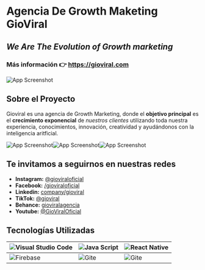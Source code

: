 
# Agencia De Growth Maketing GioViral

## *We Are The Evolution of Growth marketing*

### Más información 👉 https://gioviral.com

![App Screenshot](https://i.ibb.co/349s97c/GioViral.png/468x300?text=App+Screenshot+Here)


## Sobre el Proyecto

Gioviral es una agencia de Growth Marketing, donde el **objetivo principal** es el **crecimiento exponencial** de *nuestros clientes* utilizando toda nuestra experiencia, conocimientos, innovación, creatividad y ayudándonos con la inteligencia aritficial.

![App Screenshot](https://i.imgur.com/uOwNcFA.png/368x200?text=App+Screenshot+Here)![App Screenshot](https://i.imgur.com/kXu58ED.png/368x200?text=App+Screenshot+Here)![App Screenshot](https://i.imgur.com/B53oRI0.png/368x200?text=App+Screenshot+Here)
## Te invitamos a seguirnos en nuestras redes

- **Instagram:** [@gioviraloficial](https://www.instagram.com/gioviraloficial/)
- **Facebook:** [/gioviraloficial](https://www.facebook.com/gioviraloficial)
- **Linkedin:** [company/gioviral](https://www.linkedin.com/company/gioviral/about/)
- **TikTok:** [@gioviral](https://www.tiktok.com/@gioviral/)
- **Behance:** [gioviralagencia](https://www.behance.net/gioviralagencia)
- **Youtube:** [@GioViralOficial](https://www.youtube.com/@GioViralOficial)



## Tecnologías Utilizadas


|![Visual Studio Code](http://img.shields.io/badge/-VS%20Code-007ACC?style=flat&logo=visual%20studio%20code&logoColor=white") | ![Java Script](https://img.shields.io/badge/-JavaScript-eed718?style=flat&logo=javascript&logoColor=ffffff) | ![React Native](https://img.shields.io/badge/-React-000000?style=flat&logo=react&logoColor=00c8ff) 
| :-------- | :------- | :------------------------- |
| ![Firebase](https://img.shields.io/badge/-Firebase-FFA611?style=flat&logo=firebase&logoColor=FFFFFF) | ![Gite](http://img.shields.io/badge/-Git-F1502F?style=flat&logo=git&logoColor=FFFFFF) | ![Gite](http://img.shields.io/badge/-Github-000000?style=flat&logo=github&logoColor=FFFFFF)

